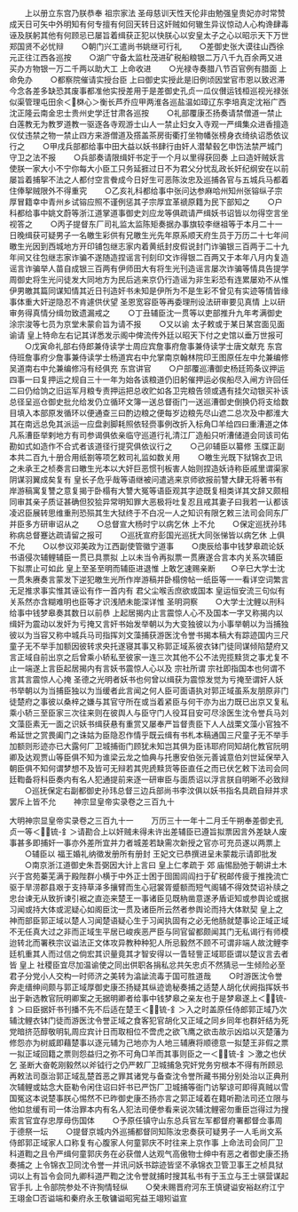 <!-- { "loadSidebar": true } -->
　　上以册立东宫乃朕恭奉  祖宗家法  圣母慈训天性天伦非由勉强皇贵妃亦时常赞成天日可矢中外明知有何专擅有何回天转日这奸贼如何辙生异议惊动人心构谗肆毒诬及朕躬其他有何顾忌已屡旨着缉获正犯以快朕心以安皇太子之心以昭示天下万世郑国贤不必忧辩
　　○朝门兴工遣尚书姚继可行礼
　　○差御史张大谟往山西徐元正往江西各巡按
　　○湖广守备太监杜茂进矿税船粮银二万八千九百余两又进买办方物银一万二千两以助大工  上命收进
　　○光禄寺奏腊八节百官例有腊面  上命免办
　　○都察院催请实授台臣  上曰御史实授此是旧例顷因堂官市恩以致迟滞今念各差多缺恐其废事都准他实授差用于是差御史孔贞一瓜仪儧运钱桓巡视光禄张似渠管理屯田余＜棥心＞衡长芦乔应甲两淮各巡盐温如璋辽东李培真定沈裕广西沈正隆云南金忠士贵州史学迁甘肃各巡按
　　○礼部覆康丕扬奏请禁僧道一禁止白莲教无为教罗道教一驱逐各寺观游士山人一禁止妇女入寺观一严缉集众进香擅造仪仗违禁之物一禁止四方来游僧道及撘盖茶房街衢打坐物幡张榜身衣绮纨诏悉依议行之
　　○甲戌兵部都给事中田大益以妖书肆行由奸人潜辇毂乞申饬法禁严城门守卫之法不报
　　○兵部奏请限缉奸书定于一个月以里得获回奏  上曰造奸贼妖言使朕一家大小不宁你每大小臣工只务延捱过日不为君父分忧乱政长奸纪纲安在以前屡旨着捕挐不法之人都付空言餋成今日好生可恶陈汝忠及巡捕各官与五城兵马都着住俸挐贼限外不得重究
　　○乙亥礼科都给事中张问达参麻哈州知州张镕纵子宗厚冒籍幸中青州乡试镕应照不谨例惩其子宗厚宜革禠原籍为民下部知之
　　○户科都给事中姚文蔚等浙江道掌道事御史刘应龙等俱疏请严缉妖书诏皆以勿得空言坐视答之
　　○丙子提督东厂司礼监太监陈矩奏据办事旗较李继祖等于本月二十一日晚缉获可疑男子一名皦生彩供有兄皦生光先年原系顺天府生员于万历二十七年间皦生光因到西城地方开印铺包继志家内着黄纸封皮假说封门诈骗银三百两于二十九年间又往包继志家诈骗不遂随造捏谣言刊刻印文诈得银二百两又于本年八月内复造谣言诈骗举人苗自成银三百两有伊师田大有将生光刊造谣言屡次诈骗等情具告提学周御史将生光问徒发大同地方为民后逃来京仍行造谣为非生彩恐有连累屡劝不从惟伊男皦其篇同谋知情其近日刊造奸书未知是伊所为不是生彩不曾见有实迹等情皆缘事体重大奸逆隐忍不肯遽供伏望  圣恩宽容臣等再委理刑设法研审要见真情  上以研审务得真情分缉勿致遗漏戒之
　　○丁丑辅臣沈一贯等以吏部推升九年考满御史涂宗浚等七员为京堂未蒙俞旨为请不报
　　○又以谕  太子敕或于某日某宫面见面谕请  皇上特命左右记其详悉发示阁中俾流传外廷以昭天下付之史馆以垂万世报可
　　○戊寅命礼部右侍郎兼侍读学士周应宾詹事府詹事兼侍读学士唐文献充  东宫侍班詹事府少詹事兼侍读学士杨道宾右中允掌南京翰林院印王图原任左中允兼编修吴道南右中允兼编修冯有经俱充  东宫讲官
　　○户部覆巡漕御史杨廷筠条议押运四事一曰复押运之规自三十一年为始各该粮道仍旧躬催押运必俟船尽入闸方许回任二曰仍给饷之旧运军月粮专责押运把总收贮如各卫完粮告领或遇有挂欠动银买补该总径呈巡仓御史批允给发仍立循环文簿一送总督衙门一送巡漕御史倒换仍将支给数目填入本部原发循环以便通查三曰酌边粮之便每岁边粮先尽山遮二总次及中都淮大其在南远总免其派运一应盘剥脚耗照依轻赍事例改折入标角□羊给四曰重漕道之体凡系漕臣举剌地方有司参谒俱依亲临守巡道行礼清江厂造船只听漕储道会同该司佑勘如式如造作不合式者该道径行提究俱依议行之
　　○己卯辅臣以纂修  玉牒正副本共二百九十册合用纸劄等项乞敕司礼监如数关用
　　○皦生光既下狱锦衣卫讯之未承王之桢奏言曰皦生光本以大奸巨恶惯刊板害人始则捏造妖诗称臣戚里谓渠家阴谋羽翼成矣复有  皇长子危乎哉等语继被问遣逃来京师欲报前讐大肆无将著书有岸游稿寓复讐之意复揭于卧榻有大讐大冤等语臣观其字迹既复相类详其文辞又颇相同审其亲子质证甚确但狡狯异常明知罪大恶极将吐复忍且戒其妻子曰我若一认都该凌迟臣展转思维重刑恐殒其生大狱终于不白况一人之知识有限乞敕三法司会同东厂并臣多方研审诏从之
　　○总督宣大杨时宁以病乞休  上不允
　　○保定巡抚孙玮称病总督蹇达疏请留之报可
　　○巡抚宣府彭国光巡抚大同张悌皆以病乞休  上俱不允
　　○以参议邓美政为江西副使管徽宁道事
　　○庚辰给事中钱梦皋疏论妖书语侵次辅鲤辅臣一贯已具票拟  上以未当令再拟票一贯赓遂合言本内关系次辅臣下拟票止可如此  皇上至圣至明而辅臣进退惟  上敢乞速赐亲断　　○辛巳大学士沈一贯朱赓奏言蒙发下逆犯皦生光所作岸游稿并卧榻傍帖一纸臣等一一看详空词繁言无足推求事实惟其诬讼有作一首内有  君父尘喉舌庶欲或国本  皇运恒安流三句似有关系然亦含糊难明也臣等才识浅陋未能深详惟  圣明洞察
　　○大学士沈鲤以刑科给事中钱梦皋奏其数日以前恭  上起居揭内止言震惊人心不及国本一字又称揭内以缉奸为震动以发奸为亏掩又言奸书始发举朝以为大变独彼以为小事举朝以为当捕独彼以为当容又称中城兵马司指挥刘文藻捕获游医沈令誉书揭本稿大有踪迹国内三尺童子无不举手加额因彼转求央托遂寝其事又称郭正域系彼衣钵门徒同谋倾陷楚府又言正域自前出京之后曾乘小轿私至彼家一连三次其他不公不法兜揽黩货之事尤复不止一端遂上言臣起居揭内有言妖书震惊人心以及  宗社所谓  宗社即指国本也何谓不言其言震惊人心掩  圣德之光明者妖书也何曾以缉获为震惊发觉为亏掩至谓奸人妖书举朝以为当捕臣独以为当缓者此言闻之何人臣可面语执对郭正域虽系友朋原非门徒楚府之事彼以桑梓之嫌与其官守所在或当着紧臣与何干亦为出力既已出京又复私乘小轿三至臣家三次往来则在彼舆人与臣守门人役耳目安可尽涂医生沈令誉兵马刘文藻臣素无一面之识妖书缉获悬有重赏又屡奉严旨督责臣下人人战栗文藻小官独不希延世之赏畏阖门之诛姑为臣隐忍作情乎既云缉有书札本稿通国三尺童子无不举手加额则形迹亦已大露何厂卫城捕衙门顾犹未知岂其俱为臣讳耶府同知胡化教官阮明卿及达观贾山等臣俱不知为谁梁云龙之恤典与托惠安伯张元善诚意伯刘世延保举入朝臣俱不知何谓梦想不及皆可无辩若其兜虒黩货等臣直任之而已伏乞敕下法司会同廷鞫备将科臣奏内有名人犯通提前来逐一研审臣与面质诏以浮言朕自明晰不必致辩
　　○巡抚保定右副都御史孙玮总督三边兵部尚书李汶俱以妖书指名具疏自辩并求罢斥上皆不允
　　神宗显皇帝实录卷之三百九十

大明神宗显皇帝实录卷之三百九十一
　　万历三十一年十二月壬午朔奉差御史孔贞一等＜锍-釒＞请勘合上以奸贼未得未许出差辅臣已遵旨拟票因言外差缺人废事甚多即捕奸一事亦外差所宜并力者城差若缺需次新授之官亦可充员遂以两票上
　　○辅臣以  福王婚礼纳徵发册所有册封  王妃文已恭撰进呈未蒙裁示请即批发
　　○南京浙江道御史朱吾弼因大计上言曰  皇上仁孝疏于  郊  庙惕励弛于朝讲土木兴于宫苑蓁芜满于殿陛群小横于中外正士困于囹圄闾阎扫于矿税邮传疲于推挽流亡驱于旱涝郡县艰于支持草泽多攘臂而生心冠裳胥蹙额而短气阁辅不得效焚诏补牍之忠台谏无从致折谏引裾之直迩来楚王一事诸臣见既枘凿意遂矛盾讵知或参舆论或据习闻或持大体或泥疑心如阁臣沈一贯及诸臣所云然者参舆论而持大体默契  皇上之神而部臣郭正域以楚人习闻楚语疑心生于习闻执固有之必无他肠就楚事论正域正域不无任真大过之非而正域生平居已峻疾恶严臣与同官留都颇闻其门无私谒行有师模迨转北而署秩宗议谥法正文体攻异教种种犯人所忌毅然不顾不可谓非端人故沈鲤李廷机重其人而过信之倘宏其识量竟其才智安得以一眚轻訾正域耶臣谓以楚议言去者皆  皇上  社稷臣宜尽加温谕使之同出供职各捐私忿共矢忠贞不然猜忌一生倾险必至君子分党小人交构一时师济之美转为潝訿流毒于国可胜道哉
　　○时游医沈令誉奔走缙绅间颇与郭正域厚御史康丕扬疑其纵迹诡秘奏捕之适楚人胡化伏阙指挥妖书出于新选教官阮明卿案之无据明卿者给事中钱梦皋之亲友也于是梦皋遂上＜锍-釒＞曰臣据奸书刊播不先不后适在楚王＜锍-釒＞入之时盖原任侍郎郭正域乃次辅沈鲤衣钵门徒而游医沈令誉正域之食客犯官胡化又正域之同乡同年也群奸结为死党暗挤范醇敬明轧周应宾计日而取相位不啻虎之欲飞鹰之欲击故示凶焰以灭楚藩为修怨亦为树威即藉楚事以逐元辅为己地亦为人地三辅赓将顺德意一拟楚王非假之票一拟正域回籍之票则怨益归之弥不可角□羊而其事则臣之一＜锍-釒＞激之也伏乞  圣断大奋乾刚毅然以斧钺行之仍严敕厂卫城捕急究奸党务穷根本不得有所顾忌再敕法司亟治郭正域乱楚首恶之罪其诸党与备查沈令誉所藏书揭分别处治以正典刑次辅鲤或姑念大臣勒令闲住诏曰奸书已严饬厂卫城捕等衙门访挐谅可即得真贼以雪国冤这本说楚事朕心惕然不已昨御史康丕扬亦言之郭正域着在籍听勘法司还立限与他如怠缓有司一体治罪本内有名人犯法司便参看来说次辅沈鲤密勿重臣岂得过为搜索言官宜存忠厚毋伤国体
　　○予原任镇守山东总兵官左军都督府署都督佥事周于德祭一坛
　　○提督京城内外巡捕都督同知陈汝忠奏获可疑男子一人毛尚文系侍郎郭正域家人口称复有心腹家人何童郭庆不时往来上京作事  上命法司会同厂卫科道鞫之且令严缉何童郭庆务在必获僧人达观气高傲物士绅中有恶之者御史康丕扬奏捕之  上令锦衣卫同沈令誉一并讯问妖书踪迹皆坚不承锦衣卫管卫事王之桢具狱词以上有旨令会同九卿科道严鞫之沈令誉就捕时搜其私书有于玉立与王士骐营谋起官手扎  上令部院参处不许狥情轻纵
　　○癸未赐晋府河东王慎键谥安裕赵府江宁王翊金□否谥端和秦府永王敬镛谥昭宪益王翊矧谥宣
